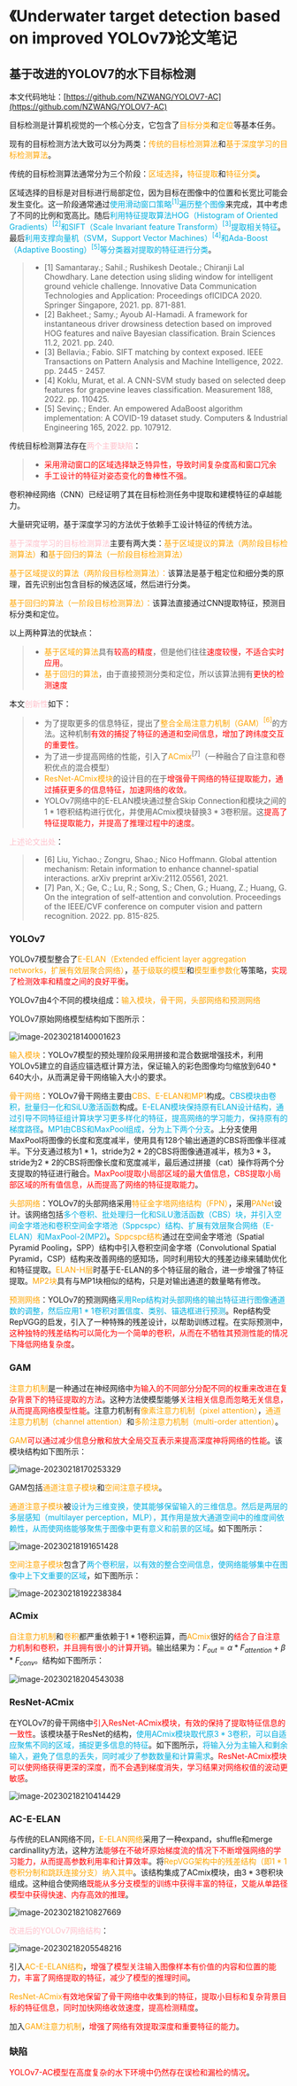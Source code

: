 # 《Underwater target detection based on improved YOLOv7》论文笔记

## 基于改进的YOLOV7的水下目标检测

本文代码地址：[https://github.com/NZWANG/YOLOV7-AC](https://github.com/NZWANG/YOLOV7-AC)

目标检测是计算机视觉的一个核心分支，它包含了<font color='orange'>目标分类</font>和<font color='orange'>定位</font>等基本任务。

现有的目标检测方法大致可以分为两类：<font color='orange'>传统的目标检测算法</font>和<font color='orange'>基于深度学习的目标检测算法</font>。

传统的目标检测算法通常分为三个阶段：<font color='orange'>区域选择</font>，<font color='orange'>特征提取</font>和<font color='orange'>特征分类</font>。

区域选择的目标是对目标进行局部定位，因为目标在图像中的位置和长宽比可能会发生变化。这一阶段通常通过<font color='Sky Blue'>使用滑动窗口策略$^{[1]}$遍历整个图像</font>来完成，其中考虑了不同的比例和宽高比。随后<font color='Sky Blue'>利用特征提取算法HOG（Histogram of Oriented Gradients）$^{[2]}$和SIFT（Scale Invariant feature Transform）$^{[3]}$提取相关特征</font>。最后<font color='Sky Blue'>利用支撑向量机（SVM，Support Vector Machines）$^{[4]}$和Ada-Boost（Adaptive Boosting）$^{[5]}$等分类器对提取的特征进行分类</font>。

> * [1] Samantaray.; Sahil.; Rushikesh Deotale.; Chiranji Lal Chowdhary. Lane detection using sliding
>   window for intelligent ground vehicle challenge. Innovative Data Communication Technologies and
>   Application: Proceedings ofICIDCA 2020. Springer Singapore, 2021. pp. 871-881.
> * [2] Bakheet.; Samy.; Ayoub Al-Hamadi. A framework for instantaneous driver drowsiness detection
>   based on improved HOG features and naïve Bayesian classification. Brain Sciences 11.2, 2021. pp.
>   240.
> * [3] Bellavia.; Fabio. SIFT matching by context exposed. IEEE Transactions on Pattern Analysis and
>   Machine Intelligence, 2022. pp. 2445 - 2457.
> * [4] Koklu, Murat, et al. A CNN-SVM study based on selected deep features for grapevine leaves
>   classification. Measurement 188, 2022. pp. 110425.
> * [5] Sevinç.; Ender. An empowered AdaBoost algorithm implementation: A COVID-19 dataset study.
>   Computers & Industrial Engineering 165, 2022. pp. 107912.

传统目标检测算法存在<font color='pink'>两个主要缺陷</font>：

> * <font color='red'>采用滑动窗口的区域选择缺乏特异性，导致时间复杂度高和窗口冗余</font>
> * <font color='red'>手工设计的特征对姿态变化的鲁棒性不强</font>。

卷积神经网络（CNN）已经证明了其在目标检测任务中提取和建模特征的卓越能力。

大量研究证明，基于深度学习的方法优于依赖手工设计特征的传统方法。

<font color='pink'>基于深度学习的目标检测算法</font>主要有两大类：<font color='orange'>基于区域提议的算法（两阶段目标检测算法）</font>和<font color='orange'>基于回归的算法（一阶段目标检测算法）</font>

<font color='orange'>基于区域提议的算法（两阶段目标检测算法）：</font>该算法是基于粗定位和细分类的原理，首先识别出包含目标的候选区域，然后进行分类。

<font color='orange'>基于回归的算法（一阶段目标检测算法）：</font>该算法直接通过CNN提取特征，预测目标分类和定位。

以上两种算法的优缺点：

> * <font color='orange'>基于区域的算法</font>具有<font color='red'>较高的精度</font>，但是他们往往<font color='red'>速度较慢，不适合实时应用</font>。
> * <font color='orange'>基于回归的算法</font>，由于直接预测分类和定位，所以该算法拥有<font color='red'>更快的检测速度</font>

本文<font color='pink'>创新性</font>如下：

> * 为了提取更多的信息特征，提出了<font color='orange'>整合全局注意力机制（GAM）$^{[6]}$</font>的方法。这种机制<font color='red'>有效的捕捉了特征的通道和空间信息，增加了跨纬度交互的重要性</font>。
> * 为了进一步提高网络的性能，引入了<font color='orange'>ACmix</font>$^{[7]}$（一种融合了自注意和卷积优点的混合模型）
> * <font color='orange'>ResNet-ACmix模块</font>的设计目的在于<font color='red'>增强骨干网络的特征提取能力，通过捕获更多的信息特征，加速网络的收敛</font>。
> * YOLOv7网络中的E-ELAN模块通过整合Skip Connection和模块之间的$1*1$卷积结构进行优化，并使用ACmix模块替换$3*3$卷积层。这<font color='red'>提高了特征提取能力，并提高了推理过程中的速度</font>。

<font color='pink'>上述论文出处</font>：

> * [6] Liu, Yichao.; Zongru, Shao.; Nico Hoffmann. Global attention mechanism: Retain information to
>   enhance channel-spatial interactions. arXiv preprint arXiv:2112.05561, 2021.
> * [7] Pan, X.; Ge, C.; Lu, R.; Song, S.; Chen, G.; Huang, Z.; Huang, G. On the integration of self-attention
>   and convolution. Proceedings of the IEEE/CVF conference on computer vision and pattern recognition. 2022. pp. 815-825.

### YOLOv7

YOLOv7模型整合了<font color='orange'>E-ELAN（Extended efficient layer aggregation networks，扩展有效层聚合网络）</font>，<font color='orange'>基于级联的模型</font>和<font color='orange'>模型重参数化</font>等策略，<font color='red'>实现了检测效率和精度之间的良好平衡</font>。

YOLOv7由4个不同的模块组成：<font color='orange'>输入模块，骨干网，头部网络和预测网络</font>

YOLOv7原始网络模型结构如下图所示：

![image-20230218140001623](image-20230218140001623.png)

<font color='orange'>输入模块</font>：YOLOv7模型的预处理阶段采用拼接和混合数据增强技术，利用YOLOv5建立的自适应锚选框计算方法，保证输入的彩色图像均匀缩放到$640*640$大小，从而满足骨干网络输入大小的要求。

<font color='orange'>骨干网络</font>：YOLOv7骨干网络主要由<font color='orange'>CBS、E-ELAN和MP1</font>构成。<font color='sky blue'>CBS模块由卷积，批量归一化和SiLU激活函数</font>构成。<font color='sky blue'>E-ELAN模块保持原有ELAN设计结构，通过引导不同特征组计算块学习更多样化的特征，提高网络的学习能力，保持原有的梯度路径</font>。<font color='sky blue'>MP1由CBS和MaxPool组成，分为上下两个分支</font>。上分支使用MaxPool将图像的长度和宽度减半，使用具有128个输出通道的CBS将图像半径减半。下分支通过核为$1*1$，stride为$2*2$的CBS将图像通道减半，核为$3*3$，stride为$2*2$的CBS将图像长度和宽度减半，最后通过拼接（cat）操作将两个分支提取的特征进行融合。<font color='red'>MaxPool提取小局部区域的最大值信息，CBS提取小局部区域的所有值信息，从而提高了网络的特征提取能力</font>。

<font color='orange'>头部网络</font>：YOLOv7的头部网络采用<font color='orange'>特征金字塔网络结构（FPN）</font>，采用<font color='orange'>PANet</font>设计。该网络包括<font color='sky blue'>多个卷积、批处理归一化和SiLU激活函数（CBS）块，并引入空间金字塔池和卷积空间金字塔池（Sppcspc）结构、扩展有效层聚合网络（E-ELAN）和MaxPool-2(MP2)</font>。<font color='orange'>Sppcspc结构</font>通过在空间金字塔池（Spatial Pyramid Pooling，SPP）结构中引入卷积空间金字塔（Convolutional Spatial Pyramid，CSP）结构来改善网络的感知场，同时利用较大的残差边缘来辅助优化和特征提取。<font color='orange'>ELAN-H层</font>时基于E-ELAN的多个特征层的融合，进一步增强了特征提取。<font color='orange'>MP2块</font>具有与MP1块相似的结构，只是对输出通道的数量略有修改。

<font color='orange'>预测网络</font>：YOLOv7的预测网络<font color='sky blue'>采用Rep结构对头部网络的输出特征进行图像通道数的调整，然后应用$1*1$卷积对置信度、类别、锚选框进行预测</font>。Rep结构受RepVGG的启发，引入了一种特殊的残差设计，以帮助训练过程。在实际预测中，<font color='red'>这种独特的残差结构可以简化为一个简单的卷积，从而在不牺牲其预测性能的情况下降低网络复杂度</font>。

### GAM

<font color='orange'>注意力机制</font>是一种通过在神经网络中<font color='red'>为输入的不同部分分配不同的权重来改进在复杂背景下的特征提取的方法</font>。这种方法使模型能够<font color='red'>关注相关信息而忽略无关信息，从而提高网络模型性能</font>。注意力机制有<font color='orange'>像素注意力机制（pixel attention）</font>，<font color='orange'>通道注意力机制（channel attention）</font>和<font color='orange'>多阶注意力机制（multi-order attention）</font>。

<font color='red'><font color='orange'>GAM</font>可以通过减少信息分散和放大全局交互表示来提高深度神将网络的性能</font>。该模块结构如下图所示：

![image-20230218170253329](image-20230218170253329.png)

GAM包括<font color='orange'>通道注意子模块</font>和<font color='orange'>空间注意子模块</font>。

<font color='orange'>通道注意子模块</font>被<font color='sky blue'>设计为三维变换，使其能够保留输入的三维信息。然后是两层的多层感知（multilayer perception，MLP），其作用是放大通道空间中的维度间依赖性，从而使网络能够聚焦于图像中更有意义和前景的区域</font>。如下图所示：

![image-20230218191651428](image-20230218191651428.png)

<font color='orange'>空间注意子模块</font>包含了<font color='sky blue'>两个卷积层，以有效的整合空间信息，使网络能够集中在图像中上下文重要的区域</font>，如下图所示：

![image-20230218192238384](image-20230218192238384.png)

### ACmix

<font color='orange'>自注意力机制</font>和<font color='orange'>卷积</font>都严重依赖于$1*1$卷积运算，而<font color='orange'>ACmix</font>很好的<font color='red'>结合了自注意力机制和卷积，并且拥有很小的计算开销</font>。输出结果为：$F_{out}=\alpha*F_{attention}+\beta*F_{conv}$。结构如下图所示：

![image-20230218204543038](image-20230218204543038.png)

### ResNet-ACmix

在YOLOv7的骨干网络中<font color='red'>引入ResNet-ACmix模块，有效的保持了提取特征信息的一致性</font>。该模块基于ResNet的结构，<font color='sky blue'>使用ACmix模块取代原$3*3$卷积，可以自适应聚焦不同的区域，捕捉更多信息的特征</font>。如下图所示，<font color='sky blue'>将输入分为主输入和剩余输入，避免了信息的丢失，同时减少了参数数量和计算需求</font>。<font color='red'>ResNet-ACmix模块可以使网络获得更深的深度，而不会遇到梯度消失，学习结果对网络权值的波动更敏感</font>。

![image-20230218210414429](image-20230218210414429.png)

### AC-E-ELAN

与传统的ELAN网络不同，<font color='orange'>E-ELAN网络</font>采用了一种expand，shuffle和merge cardinallity方法，这种方法<font color='red'>能够在不破坏原始梯度流的情况下不断增强网络的学习能力，从而提高参数利用率和计算效率</font>。将<font color='orange'>RepVGG架构中的残差结构（即$1*1$卷积分制和跳跃连接分支）纳入其中</font>。该结构集成了ACmix模块，由$3*3$卷积块组成。这种组合使网络<font color='red'>既能从多分支模型的训练中获得丰富的特征，又能从单路径模型中获得快速、内存高效的推理</font>。

![image-20230218210827669](image-20230218210827669.png)

<font color='pink'>改进后的YOLOv7网络结构</font>：

![image-20230218205548216](image-20230218205548216.png)

引入<font color='orange'>AC-E-ELAN结构</font>，<font color='red'>增强了模型关注输入图像样本有价值的内容和位置的能力，丰富了网络提取的特征，减少了模型的推理时间</font>。

<font color='orange'>ResNet-ACmix</font><font color='red'>有效地保留了骨干网络中收集到的特征，提取小目标和复杂背景目标的特征信息，同时加快网络收敛速度，提高检测精度</font>。

加入<font color='orange'>GAM注意力机制</font>，<font color='red'>增强了网络有效提取深度和重要特征的能力</font>。

### 缺陷

<font color='red'>YOLOv7-AC模型在高度复杂的水下环境中仍然存在误检和漏检的情况</font>。















